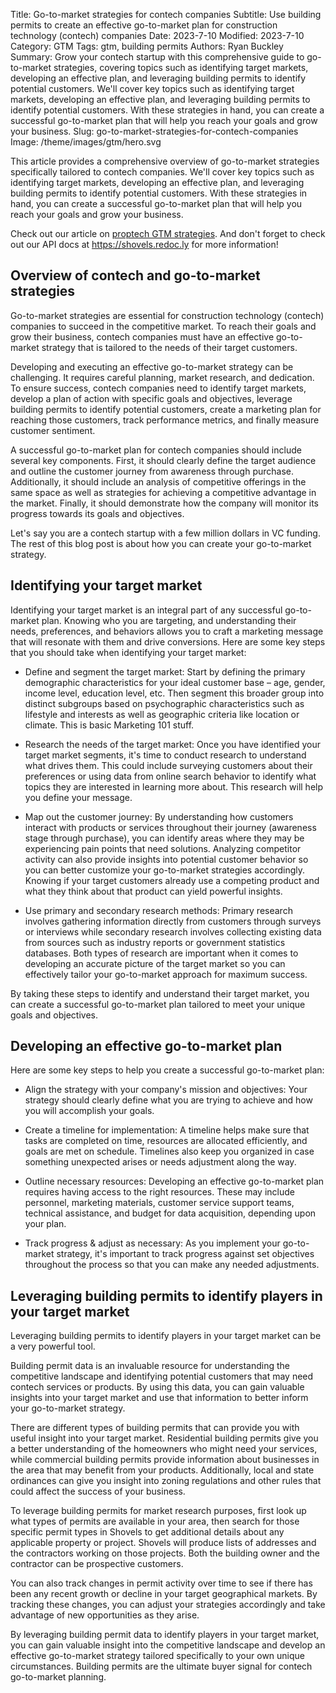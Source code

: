 Title: Go-to-market strategies for contech companies
Subtitle: Use building permits to create an effective go-to-market plan for construction technology (contech) companies
Date: 2023-7-10
Modified: 2023-7-10
Category: GTM
Tags: gtm, building permits
Authors: Ryan Buckley
Summary: Grow your contech startup with this comprehensive guide to go-to-market strategies, covering topics such as identifying target markets, developing an effective plan, and leveraging building permits to identify potential customers. We'll cover key topics such as identifying target markets, developing an effective plan, and leveraging building permits to identify potential customers. With these strategies in hand, you can create a successful go-to-market plan that will help you reach your goals and grow your business.
Slug: go-to-market-strategies-for-contech-companies
Image: /theme/images/gtm/hero.svg


This article provides a comprehensive overview of go-to-market strategies specifically tailored to contech companies. We'll cover key topics such as identifying target markets, developing an effective plan, and leveraging building permits to identify potential customers. With these strategies in hand, you can create a successful go-to-market plan that will help you reach your goals and grow your business.

Check out our article on [proptech GTM strategies]({filename}proptech-gtm.md). And don't forget to check out our API docs at https://shovels.redoc.ly for more information!

## Overview of contech and go-to-market strategies

Go-to-market strategies are essential for construction technology (contech) companies to succeed in the competitive market. To reach their goals and grow their business, contech companies must have an effective go-to-market strategy that is tailored to the needs of their target customers.

Developing and executing an effective go-to-market strategy can be challenging. It requires careful planning, market research, and dedication. To ensure success, contech companies need to identify target markets, develop a plan of action with specific goals and objectives, leverage building permits to identify potential customers, create a marketing plan for reaching those customers, track performance metrics, and finally measure customer sentiment.

A successful go-to-market plan for contech companies should include several key components. First, it should clearly define the target audience and outline the customer journey from awareness through purchase. Additionally, it should include an analysis of competitive offerings in the same space as well as strategies for achieving a competitive advantage in the market. Finally, it should demonstrate how the company will monitor its progress towards its goals and objectives.

Let's say you are a contech startup with a few million dollars in VC funding. The rest of this blog post is about how you can create your go-to-market strategy.

## Identifying your target market

Identifying your target market is an integral part of any successful go-to-market plan. Knowing who you are targeting, and understanding their needs, preferences, and behaviors allows you to craft a marketing message that will resonate with them and drive conversions. Here are some key steps that you should take when identifying your target market:

- Define and segment the target market: Start by defining the primary demographic characteristics for your ideal customer base – age, gender, income level, education level, etc. Then segment this broader group into distinct subgroups based on psychographic characteristics such as lifestyle and interests as well as geographic criteria like location or climate. This is basic Marketing 101 stuff.

- Research the needs of the target market: Once you have identified your target market segments, it's time to conduct research to understand what drives them. This could include surveying customers about their preferences or using data from online search behavior to identify what topics they are interested in learning more about. This research will help you define your message.

- Map out the customer journey: By understanding how customers interact with products or services throughout their journey (awareness stage through purchase), you can identify areas where they may be experiencing pain points that need solutions. Analyzing competitor activity can also provide insights into potential customer behavior so you can better customize your go-to-market strategies accordingly. Knowing if your target customers already use a competing product and what they think about that product can yield powerful insights.

- Use primary and secondary research methods: Primary research involves gathering information directly from customers through surveys or interviews while secondary research involves collecting existing data from sources such as industry reports or government statistics databases. Both types of research are important when it comes to developing an accurate picture of the target market so you can effectively tailor your go-to-market approach for maximum success.

By taking these steps to identify and understand their target market, you can create a successful go-to-market plan tailored to meet your unique goals and objectives.

## Developing an effective go-to-market plan

Here are some key steps to help you create a successful go-to-market plan:

- Align the strategy with your company's mission and objectives: Your strategy should clearly define what you are trying to achieve and how you will accomplish your goals.

- Create a timeline for implementation: A timeline helps make sure that tasks are completed on time, resources are allocated efficiently, and goals are met on schedule. Timelines also keep you organized in case something unexpected arises or needs adjustment along the way.

- Outline necessary resources: Developing an effective go-to-market plan requires having access to the right resources. These may include personnel, marketing materials, customer service support teams, technical assistance, and budget for data acquisition, depending upon your plan.

- Track progress & adjust as necessary: As you implement your go-to-market strategy, it's important to track progress against set objectives throughout the process so that you can make any needed adjustments.

## Leveraging building permits to identify players in your target market

Leveraging building permits to identify players in your target market can be a very powerful tool.

Building permit data is an invaluable resource for understanding the competitive landscape and identifying potential customers that may need contech services or products. By using this data, you can gain valuable insights into your target market and use that information to better inform your go-to-market strategy.

There are different types of building permits that can provide you with useful insight into your target market. Residential building permits give you a better understanding of the homeowners who might need your services, while commercial building permits provide information about businesses in the area that may benefit from your products. Additionally, local and state ordinances can give you insight into zoning regulations and other rules that could affect the success of your business.

To leverage building permits for market research purposes, first look up what types of permits are available in your area, then search for those specific permit types in Shovels to get additional details about any applicable property or project. Shovels will produce lists of addresses and the contractors working on those projects. Both the building owner and the contractor can be prospective customers.

You can also track changes in permit activity over time to see if there has been any recent growth or decline in your target geographical markets. By tracking these changes, you can adjust your strategies accordingly and take advantage of new opportunities as they arise.

By leveraging building permit data to identify players in your target market, you can gain valuable insight into the competitive landscape and develop an effective go-to-market strategy tailored specifically to your own unique circumstances. Building permits are the ultimate buyer signal for contech go-to-market planning.